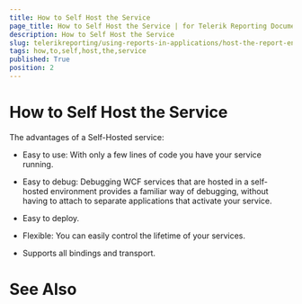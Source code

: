 ```yaml
---
title: How to Self Host the Service
page_title: How to Self Host the Service | for Telerik Reporting Documentation
description: How to Self Host the Service
slug: telerikreporting/using-reports-in-applications/host-the-report-engine-remotely/telerik-reporting-wcf-service/how-to-self-host-the-service
tags: how,to,self,host,the,service
published: True
position: 2
---
```


# How to Self Host the Service



The advantages of a Self-Hosted service:

* Easy to use: With only a few lines of code you have your service running.

* Easy to debug: Debugging WCF services that are hosted in a self-hosted 
			environment provides a familiar way of debugging, without having to attach to 
			separate applications that activate your service.

* Easy to deploy.

* Flexible: You can easily control the lifetime of your services.

* Supports all bindings and transport.

# See Also
